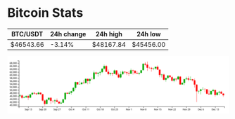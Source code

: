 # Bitcoin Stats

BTC/USDT|24h change|24h high|24h low|
|---|---|---|---|
|$46543.66|-3.14%|$48167.84|$45456.00|

<img src="./chart.svg">
